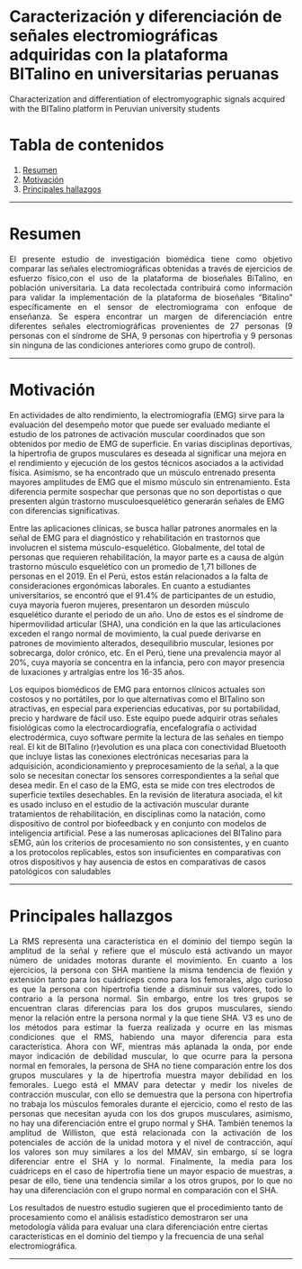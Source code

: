 # Caracterización y diferenciación de señales electromiográficas adquiridas con la plataforma BITalino en universitarias peruanas
Characterization and differentiation of electromyographic signals acquired with the BITalino platform in Peruvian university students

# **Tabla de contenidos**
1. [Resumen](#id1)
2. [Motivación](#id2)
3. [Principales hallazgos](#id3)
   
***

# Resumen <a name="id1"></a>
<p align="justify">
El presente estudio de investigación biomédica tiene como objetivo comparar las señales electromiográficas obtenidas a través de ejercicios de esfuerzo físico,con el uso de la plataforma de bioseñales BiTalino, en población universitaria. La data recolectada contribuirá como información para validar la implementación de la plataforma  de bioseñales “Bitalino” específicamente en el sensor de electromiograma con enfoque de enseñanza. Se espera encontrar un margen de diferenciación entre diferentes señales electromiográficas provenientes de 27 personas (9 personas con el síndrome de SHA, 9 personas con hipertrofia y 9 personas sin ninguna de las condiciones anteriores como grupo de control).
</p>

***
# Motivación<a name="id2"></a>
<p align="justify">

En actividades de alto rendimiento, la electromiografía (EMG) sirve para la evaluación del desempeño motor que puede ser evaluado mediante el estudio de los patrones de activación muscular coordinados que son obtenidos por medio de EMG de superficie.  En varias disciplinas deportivas, la hipertrofia de grupos musculares es deseada al significar una mejora en el rendimiento y ejecución de los gestos técnicos asociados a la actividad física. Asimismo, se ha encontrado que un músculo entrenado presenta mayores amplitudes de EMG que el mismo músculo sin entrenamiento. Esta diferencia permite sospechar que personas que no son deportistas o que presenten algún trastorno musculoesquelético generarán señales de EMG con diferencias significativas.

Entre las aplicaciones clínicas, se busca hallar patrones anormales en la señal de EMG para el diagnóstico y rehabilitación en trastornos que involucren el sistema músculo-esquelético. Globalmente, del total de personas que requieren rehabilitación, la mayor parte es a causa de algún trastorno músculo esquelético con un promedio de 1,71 billones de personas en el 2019. En el Perú, estos están relacionados a la falta de consideraciones ergonómicas laborales. En cuanto a estudiantes universitarios, se encontró que el 91.4% de participantes de un estudio, cuya mayoría fueron mujeres, presentaron un desorden músculo esquelético durante el periodo de un año. Uno de estos es el síndrome de hipermovilidad articular (SHA), una condición en la que las articulaciones exceden el rango normal de movimiento, la cual puede derivarse en patrones de movimiento alterados, desequilibrio muscular, lesiones por sobrecarga, dolor crónico, etc. En el Perú, tiene una prevalencia mayor al 20%, cuya mayoría se concentra en la infancia, pero con mayor presencia de luxaciones y artralgias entre los 16-35 años.

Los equipos biomédicos de EMG para entornos clínicos actuales son costosos y no portátiles, por lo que alternativas como el BITalino son atractivas, en especial para experiencias educativas, por su portabilidad, precio y hardware de fácil uso. Este equipo puede adquirir otras señales fisiológicas como la electrocardiografía, encefalografía o actividad electrodérmica, cuyo software permite la lectura de las señales en tiempo real. El kit de BITalino (r)evolution es una placa con conectividad Bluetooth que incluye listas las conexiones electrónicas necesarias para la adquisición, acondicionamiento y preprocesamiento de la señal, a la que solo se necesitan conectar los sensores correspondientes a la señal que desea medir. En el caso de la EMG, esta se mide con tres electrodos de superficie textiles desechables. En la revisión de literatura asociada, el kit es usado incluso en el estudio de la activación muscular durante tratamientos de rehabilitación, en disciplinas como la natación, como dispositivo de control por biofeedback y en conjunto con modelos de inteligencia artificial. Pese a las numerosas aplicaciones del BITalino para sEMG, aún los criterios de procesamiento no son consistentes, y en cuanto a los protocolos replicables, estos son insuficientes en comparativas con otros dispositivos y hay ausencia de estos en comparativas de casos patológicos con saludables
</p>

***
# Principales hallazgos<a name="id3"></a>
<p align="justify">
La RMS representa una característica en el dominio del tiempo según la amplitud de la señal y refiere que el músculo está activando un mayor número de unidades motoras durante el movimiento. En cuanto a los ejercicios, la persona con SHA mantiene la misma tendencia de flexión y extensión tanto para los cuádriceps como para los femorales, algo curioso es que la persona con hipertrofia tiende a disminuir sus valores, todo lo contrario a la persona normal. Sin embargo, entre los tres grupos se encuentran claras diferencias para los dos grupos musculares, siendo menor la relación entre la persona normal y la que tiene SHA. V3 es uno de los métodos para estimar la fuerza realizada y ocurre en las mismas condiciones que el RMS, habiendo una mayor diferencia para esta característica. Ahora con WF, mientras más aplanada la onda, por ende mayor indicación de debilidad muscular, lo que ocurre para la persona normal en femorales, la persona de SHA no tiene comparación entre los dos grupos musculares y la de hipertrofia muestra mayor debilidad en los femorales. Luego está el MMAV para detectar y medir los niveles de contracción muscular, con ello se demuestra que la persona con hipertrofia no trabaja los músculos femorales durante el ejercicio, como el resto de las personas que necesitan ayuda con los dos grupos musculares, asimismo, no hay una diferenciación entre el grupo normal y SHA. También tenemos la amplitud de Williston, que está relacionada con la activación de los potenciales de acción de la unidad motora y el nivel de contracción, aquí los valores son muy similares a los del MMAV, sin embargo, sí se logra diferenciar entre el SHA y lo normal. Finalmente, la media para los cuádriceps en el caso de hipertrofia tiene un mayor espacio de muestras, a pesar de ello, tiene una tendencia similar a los otros grupos, por lo que no hay una diferenciación con el grupo normal en comparación con el SHA.

Los resultados de nuestro estudio sugieren que el procedimiento tanto de procesamiento como el análisis estadístico demostraron ser una metodología válida para evaluar una clara diferenciación entre ciertas características en el dominio del tiempo y la frecuencia de una señal electromiográfica.
</p>

***
